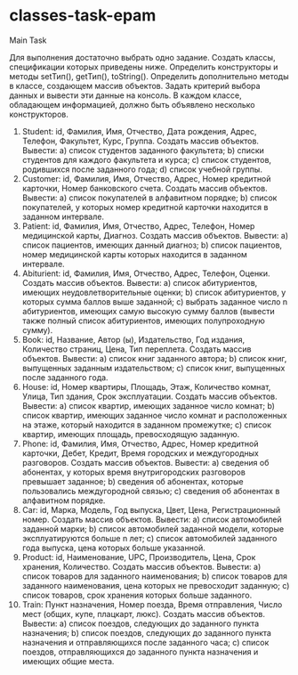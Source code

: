 # classes-task-epam
Main Task
 
Для выполнения достаточно выбрать одно задание.
Создать классы, спецификации которых приведены ниже. Определить конструкторы и методы setТип(), getТип(), toString(). Определить дополнительно методы в классе, создающем массив объектов. Задать критерий выбора данных и вывести эти данные на консоль. В каждом классе, обладающем информацией, должно быть объявлено несколько конструкторов.

1. Student: id, Фамилия, Имя, Отчество, Дата рождения, Адрес, Телефон, Факультет, Курс, Группа.
Создать массив объектов. Вывести:
a) список студентов заданного факультета;
b) списки студентов для каждого факультета и курса;
c) список студентов, родившихся после заданного года;
d) список учебной группы.
2. Customer: id, Фамилия, Имя, Отчество, Адрес, Номер кредитной карточки, Номер банковского счета.
Создать массив объектов. Вывести:
a) список покупателей в алфавитном порядке;
b) список покупателей, у которых номер кредитной карточки находится в заданном интервале.
3. Patient: id, Фамилия, Имя, Отчество, Адрес, Телефон, Номер медицинской карты, Диагноз.
Создать массив объектов. Вывести:
a) список пациентов, имеющих данный диагноз;
b) список пациентов, номер медицинской карты которых находится в заданном интервале.
4. Abiturient: id, Фамилия, Имя, Отчество, Адрес, Телефон, Оценки.
Создать массив объектов. Вывести:
a) список абитуриентов, имеющих неудовлетворительные оценки;
b) список абитуриентов, у которых сумма баллов выше заданной;
c) выбрать заданное число n абитуриентов, имеющих самую высокую сумму баллов (вывести также полный список абитуриентов, имеющих полупроходную сумму).
5. Book: id, Название, Автор (ы), Издательство, Год издания, Количество страниц, Цена, Тип переплета.
Создать массив объектов. Вывести:
a) список книг заданного автора;
b)   список книг, выпущенных заданным издательством;
c)   список книг, выпущенных после заданного года.
6. House: id, Номер квартиры, Площадь, Этаж, Количество комнат, Улица, Тип здания, Срок эксплуатации.
Создать массив объектов. Вывести:
a) список квартир, имеющих заданное число комнат;
b) список квартир, имеющих заданное число комнат и расположенных на этаже, который находится в заданном промежутке;
c) список квартир, имеющих площадь, превосходящую заданную.
7. Phone: id, Фамилия, Имя, Отчество, Адрес, Номер кредитной карточки, Дебет, Кредит, Время городских и междугородных разговоров.
Создать массив объектов. Вывести:
a) сведения об абонентах, у которых время внутригородских разговоров превышает заданное;
b) сведения об абонентах, которые пользовались междугородной связью;
c) сведения об абонентах в алфавитном порядке.
8. Car: id, Марка, Модель, Год выпуска, Цвет, Цена, Регистрационный номер.
Создать массив объектов. Вывести:
a) список автомобилей заданной марки;
b) список автомобилей заданной модели, которые эксплуатируются больше n лет;
c) список автомобилей заданного года выпуска, цена которых больше указанной.
9. Product: id, Наименование, UPC, Производитель, Цена, Срок хранения, Количество.
Создать массив объектов. Вывести:
a) список товаров для заданного наименования;
b) список товаров для заданного наименования, цена которых не превосходит заданную;
c) список товаров, срок хранения которых больше заданного.
10. Train: Пункт назначения, Номер поезда, Время отправления, Число мест (общих, купе, плацкарт, люкс).
Создать массив объектов. Вывести:
a) список поездов, следующих до заданного пункта назначения;
b) список поездов, следующих до заданного пункта назначения и отправляющихся после заданного часа;
c) список поездов, отправляющихся до заданного пункта назначения и имеющих общие места.

